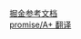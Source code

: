 [掘金参考文档](https://juejin.cn/post/6844903906443526157#heading-0)  
[promise/A+ 翻译](https://zhuanlan.zhihu.com/p/143204897)
